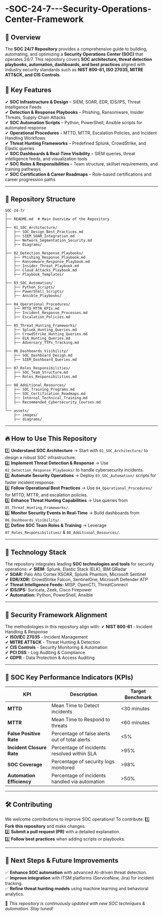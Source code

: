# -SOC-24-7---Security-Operations-Center-Framework

## 📌 **Overview**
The **SOC 24/7 Repository** provides a comprehensive guide to building, automating, and optimizing a **Security Operations Center (SOC)** that operates 24/7. This repository covers **SOC architecture, threat detection playbooks, automation, dashboards, and best practices** aligned with industry security standards such as **NIST 800-61, ISO 27035, MITRE ATT&CK, and CIS Controls.**

## 🚀 **Key Features**
✔ **SOC Infrastructure & Design** – SIEM, SOAR, EDR, IDS/IPS, Threat Intelligence Feeds  
✔ **Detection & Response Playbooks** – Phishing, Ransomware, Insider Threats, Supply Chain Attacks  
✔ **SOC Automation Scripts** – Python, PowerShell, Ansible scripts for automated response  
✔ **Operational Procedures** – MTTD, MTTR, Escalation Policies, and Incident Handling Workflows  
✔ **Threat Hunting Frameworks** – Predefined Splunk, CrowdStrike, and Elastic queries  
✔ **SOC Dashboards & Real-Time Visibility** – SIEM queries, threat intelligence feeds, and visualization tools  
✔ **SOC Roles & Responsibilities** – Team structure, skillset requirements, and training pathways  
✔ **SOC Certification & Career Roadmaps** – Role-based certifications and career progression paths  

---

## 📂 **Repository Structure**

```
SOC-24-7/
│
├── README.md  # Main Overview of the Repository
│
├── 01_SOC_Architecture/  
│   ├── SOC_Design_Best_Practices.md
│   ├── SIEM_SOAR_Integration.md
│   ├── Network_Segmentation_Security.md
│   ├── Diagrams/
│
├── 02_Detection_Response_Playbooks/
│   ├── Phishing_Response_Playbook.md
│   ├── Ransomware_Response_Playbook.md
│   ├── Insider_Threat_Playbook.md
│   ├── Cloud_Attacks_Playbook.md
│   ├── Playbook_Templates/
│
├── 03_SOC_Automation/
│   ├── Python_Scripts/
│   ├── PowerShell_Scripts/
│   ├── Ansible_Playbooks/
│
├── 04_Operational_Procedures/
│   ├── MTTD_MTTR_KPIs.md
│   ├── Incident_Response_Processes.md
│   ├── Escalation_Policies.md
│
├── 05_Threat_Hunting_Frameworks/
│   ├── Splunk_Hunting_Queries.md
│   ├── CrowdStrike_Hunting_Queries.md
│   ├── ELK_Hunting_Queries.md
│   ├── Adversary_TTPs_Tracking.md
│
├── 06_Dashboards_Visibility/
│   ├── SOC_Dashboard_Design.md
│   ├── SIEM_Dashboard_Queries.md
│
├── 07_Roles_Responsibilities/
│   ├── SOC_Team_Structure.md
│   ├── Roles_Responsibilities.md
│
├── 08_Additional_Resources/
│   ├── SOC_Training_Programs.md
│   ├── SOC_Certification_Roadmaps.md
│   ├── Internal_Technical_Training.md
│   ├── Recommended_Cybersecurity_Courses.md
│
└── assets/
    ├── images/
    ├── diagrams/
```

---

## 🔥 **How to Use This Repository**
1️⃣ **Understand SOC Architecture** → Start with `01_SOC_Architecture/` to design a robust SOC infrastructure.  
2️⃣ **Implement Threat Detection & Response** → Use `02_Detection_Response_Playbooks/` to handle cybersecurity incidents.  
3️⃣ **Automate Security Operations** → Deploy `03_SOC_Automation/` scripts for faster incident response.  
4️⃣ **Follow Operational Best Practices** → Use `04_Operational_Procedures/` for MTTD, MTTR, and escalation policies.  
5️⃣ **Enhance Threat Hunting Capabilities** → Use queries from `05_Threat_Hunting_Frameworks/`.  
6️⃣ **Monitor Security Events in Real-Time** → Build dashboards from `06_Dashboards_Visibility/`.  
7️⃣ **Define SOC Team Roles & Training** → Leverage `07_Roles_Responsibilities/` & `08_Additional_Resources/`.  

---

## 📡 **Technology Stack**
The repository integrates leading **SOC technologies and tools** for security operations:
✔ **SIEM:** Splunk, Elastic Stack (ELK), IBM QRadar  
✔ **SOAR:** Palo Alto Cortex XSOAR, Splunk Phantom, Microsoft Sentinel  
✔ **EDR/XDR:** CrowdStrike Falcon, SentinelOne, Microsoft Defender ATP  
✔ **Threat Intelligence Feeds:** MISP, OpenCTI, ThreatConnect  
✔ **IDS/IPS:** Suricata, Zeek, Cisco Firepower  
✔ **Automation:** Python, PowerShell, Ansible  

---

## 📜 **Security Framework Alignment**
The methodologies in this repository align with:
✔ **NIST 800-61** - Incident Handling & Response  
✔ **ISO/IEC 27035** - Incident Management  
✔ **MITRE ATT&CK** - Threat Hunting & Detection  
✔ **CIS Controls** - Security Monitoring & Automation  
✔ **PCI DSS** - Log Auditing & Compliance  
✔ **GDPR** - Data Protection & Access Auditing  

---

## 🎯 **SOC Key Performance Indicators (KPIs)**
| **KPI** | **Description** | **Target Benchmark** |
|------------|---------------------------------|------------------|
| **MTTD** | Mean Time to Detect incidents | <30 minutes |
| **MTTR** | Mean Time to Respond to threats | <60 minutes |
| **False Positive Rate** | Percentage of false alerts out of total alerts | <5% |
| **Incident Closure Rate** | Percentage of incidents resolved within SLA | >95% |
| **SOC Coverage** | Percentage of security logs monitored | >98% |
| **Automation Efficiency** | Percentage of incidents handled via automation | >50% |

---

## 🛠 **Contributing**
We welcome contributions to improve SOC operations! To contribute:
1️⃣ **Fork this repository** and make changes.  
2️⃣ **Submit a pull request (PR)** with a detailed explanation.  
3️⃣ **Follow best practices** when adding scripts or playbooks.  

---

## 📢 **Next Steps & Future Improvements**
✅ **Enhance SOC automation** with advanced AI-driven threat detection.  
✅ **Improve integration** with ITSM platforms (ServiceNow, Jira) for incident tracking.  
✅ **Refine threat hunting models** using machine learning and behavioral analytics.  

🚀 *This repository is continuously updated with new SOC techniques & automation. Stay tuned!*

